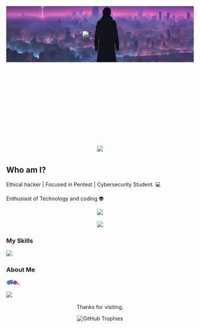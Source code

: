 <!---
Hadryanpaulo/Hadryanpaulo is a ✨ special ✨ repository because its README.md (this file) appears on your GitHub profile.
You can click the Preview link to take a look at your changes.
--->


<!-- Estilos CSS inline -->
<div style="position: relative; width: 700; height: 500px;) background-size: cover; background-position: center;">
<img src="https://github.com/Hadryanpaulo/Hadryanpaulo/blob/6dc5391e9a5e99fdad3608bb932f5a712eebe828/Imagem%20de%20Capa%20para%20Artigo%20do%20LinkedIn%20Simples%20Moderno%20Cita%C3%A7%C3%A3o%20Motivacional%20Amarelo%20Neon%20e%20Preto%20(2).png" alt="Background" style="position: absolute; top: 50%; left: 50%; transform: translate(-50%, -50%); max-width: 100%; height: auto;" alt="Typing Animation">
    <img src="https://readme-typing-svg.demolab.com?font=Fira+Code&pause=1000&color=00F12F&random=false&width=435&lines=Hello+World!;I'm+Hadryan!;I+Work+in+cibersecurity" alt="Typing SVG" style="position: absolute; top: 50%; left: 50%; transform: translate(-50%, -50%); max-width: 100%; height: auto;" alt="Typing Animation">
</div>

<!-- Título e imagem alinhados -->
<h1 align="center">
    <img src="https://readme-typing-svg.demolab.com?font=Fira+Code&pause=1000&color=00F720&random=false&width=435&lines=Hello%2C+World!;I'm+Hadryan;I'm+Cibersecurity%2C+Ethical+hacker!</h1>

<img align="right" src="https://github.com/Rubenscode/Rubenscode/blob/main/img/computer.png" width="350">

## Who am I?
<!-- Informações sobre você -->
Ethical hacker | Focused in Pentest | Cybersecurity Student. 💻

Enthusiast of Technology and coding  👽

<!-- Estatísticas do GitHub -->
<p align="center">
    <img height="200px" src="https://github-readme-stats.vercel.app/api?username=Hadryanpaulo&show_icons=true&theme=radical">
</p>
<p align="center">
    <img height="222" src="https://github-readme-stats.vercel.app/api/top-langs/?username=Hadryanpaulo&layout=compact&theme=radical">
</p>

### My Skills
<!-- Ícones representando suas habilidades -->
<p align="left">
    <a href="https://github.com/Hadryanpaulo">
        <img src="https://skillicons.dev/icons?i=vscode,html,css,javascript,python,linux,powershell,redhat">
    </a>
</p>

### About Me 
<!-- Links para outras plataformas -->
<a href="https://www.dio.me/users/paulolima3425">
    <img src="https://github.com/Hadryanpaulo/Hadryanpaulo/raw/b55de4628a36eaad43f0edc2709993529ae48b37/dio.me.jpeg" alt="DIO Logo" width="40">
</a>

<p align="left">
    <a href="https://linkedin.com/in//hadryan-paulo">
        <img height="30"src="https://skillicons.dev/icons?i=linkedin">
    </a>
</p>

<!-- Agradecimento -->
<p align="center"> Thanks for visiting.</p>

<!-- Troféus GitHub -->
<p align="center">
    <img src="https://github-profile-trophy.vercel.app/?username=ryo-ma&theme=onedark" alt="GitHub Trophies">
</p>

